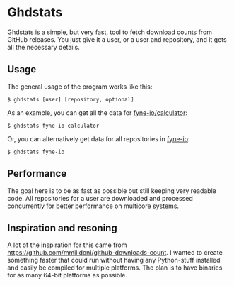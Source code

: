 # Ghdstats

Ghdstats is a simple, but very fast, tool to fetch download counts from GitHub releases.
You just give it a user, or a user and repository, and it gets all the necessary details.

## Usage

The general usage of the program works like this:
```
$ ghdstats [user] [repository, optional]
```

As an example, you can get all the data for [fyne-io/calculator](https://github.com/fyne-io/calculator):
```
$ ghdstats fyne-io calculator
```

Or, you can alternatively get data for all repositories in [fyne-io](https://github.com/fyne-io):
```
$ ghdstats fyne-io
```

## Performance

The goal here is to be as fast as possible but still keeping very readable code.
All repositories for a user are downloaded and processed concurrently for better performance on multicore systems.

## Inspiration and resoning

A lot of the inspiration for this came from https://github.com/mmilidoni/github-downloads-count.
I wanted to create something faster that could run without having any Python-stuff installed
and easily be compiled for multiple platforms. The plan is to have binaries for as
many 64-bit platforms as possible.
